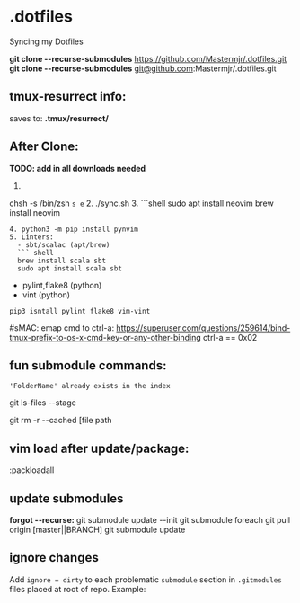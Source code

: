 # .dotfiles
Syncing my Dotfiles

**git clone --recurse-submodules** https://github.com/Mastermjr/.dotfiles.git  
**git clone --recurse-submodules** git@github.com:Mastermjr/.dotfiles.git

## tmux-resurrect info: 
  saves to: **.tmux/resurrect/**

## After Clone:
**TODO: add in all downloads needed**
1. ```shell
chsh -s /bin/zsh
``s
e``
2. ./sync.sh
3. ```shell 
sudo apt install neovim 
brew install neovim
```
4. python3 -m pip install pynvim
5. Linters: 
  - sbt/scalac (apt/brew)
  ``` shell
  brew install scala sbt
  sudo apt install scala sbt
  ```
  - pylint,flake8 (python)
  - vint (python)
  ``` shell
  pip3 isntall pylint flake8 vim-vint
  ```

#sMAC:
emap cmd to ctrl-a: https://superuser.com/questions/259614/bind-tmux-prefix-to-os-x-cmd-key-or-any-other-binding
ctrl-a == 0x02


## fun submodule commands:
  `'FolderName' already exists in the index` 

  git ls-files --stage

  git rm -r --cached [file path

## vim load after update/package:
  :packloadall

## update submodules
  **forgot --recurse:** git submodule update --init
  git submodule foreach git pull origin [master||BRANCH]
  git submodule update

## ignore changes
  Add `ignore = dirty` to each problematic `submodule` section in `.gitmodules` files placed at root of repo. Example:
